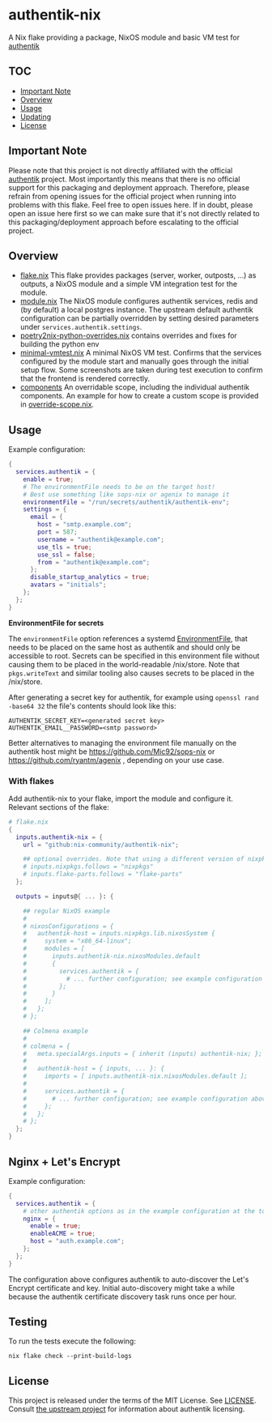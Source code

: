 # authentik-nix

A Nix flake providing a package, NixOS module and basic VM test for [authentik](https://github.com/goauthentik/authentik)

## TOC
- [Important Note](#important-note)
- [Overview](#overview)
- [Usage](#usage)
- [Updating](#updating)
- [License](#license)

## Important Note
Please note that this project is not directly affiliated with the official [authentik](https://github.com/goauthentik/authentik) project. Most importantly this means that there is no official support for this packaging and deployment approach. Therefore, please refrain from opening issues for the official project when running into problems with this flake. Feel free to open issues here. If in doubt, please open an issue here first so we can make sure that it's not directly related to this packaging/deployment approach before escalating to the official project.

## Overview

* [flake.nix](./flake.nix)
  This flake provides packages (server, worker, outposts, ...) as outputs, a NixOS module and a simple VM integration test for the module.
* [module.nix](./module.nix)
  The NixOS module configures authentik services, redis and (by default) a local postgres instance. The upstream default authentik configuration can be partially overridden by setting desired parameters under `services.authentik.settings`.
* [poetry2nix-python-overrides.nix](./poetry2nix-python-overrides.nix)
  contains overrides and fixes for building the python env
* [minimal-vmtest.nix](./tests/minimal-vmtest.nix)
  A minimal NixOS VM test. Confirms that the services configured by the module start and manually goes through the initial setup flow. Some screenshots are taken during test execution to confirm that the frontend is rendered correctly.
* [components](./components/default.nix)
  An overridable scope, including the individual authentik components. An example for how to create a custom scope is provided in [override-scope.nix](./tests/override-scope.nix).

## Usage

Example configuration:

```nix
{
  services.authentik = {
    enable = true;
    # The environmentFile needs to be on the target host!
    # Best use something like sops-nix or agenix to manage it
    environmentFile = "/run/secrets/authentik/authentik-env";
    settings = {
      email = {
        host = "smtp.example.com";
        port = 587;
        username = "authentik@example.com";
        use_tls = true;
        use_ssl = false;
        from = "authentik@example.com";
      };
      disable_startup_analytics = true;
      avatars = "initials";
    };
  };
}
```

**EnvironmentFile for secrets**

The `environmentFile` option references a systemd [EnvironmentFile](https://www.freedesktop.org/software/systemd/man/systemd.exec.html#EnvironmentFile=), that needs to be placed on the same host as authentik and should only be accessible to root. Secrets can be specified in this environment file without causing them to be placed in the world-readable /nix/store. Note that `pkgs.writeText` and similar tooling also causes secrets to be placed in the /nix/store.

After generating a secret key for authentik, for example using `openssl rand -base64 32` the file's contents should look like this:

```
AUTHENTIK_SECRET_KEY=<generated secret key>
AUTHENTIK_EMAIL__PASSWORD=<smtp password>
```

Better alternatives to managing the environment file manually on the authentik host might be https://github.com/Mic92/sops-nix or https://github.com/ryantm/agenix , depending on your use case.

### With flakes

Add authentik-nix to your flake, import the module and configure it. Relevant sections of the flake:

```nix
# flake.nix
{
  inputs.authentik-nix = {
    url = "github:nix-community/authentik-nix";

    ## optional overrides. Note that using a different version of nixpkgs can cause issues, especially with python dependencies
    # inputs.nixpkgs.follows = "nixpkgs"
    # inputs.flake-parts.follows = "flake-parts"
  };

  outputs = inputs@{ ... }: {

    ## regular NixOS example
    #
    # nixosConfigurations = {
    #   authentik-host = inputs.nixpkgs.lib.nixosSystem {
    #     system = "x86_64-linux";
    #     modules = [
    #       inputs.authentik-nix.nixosModules.default
    #       {
    #         services.authentik = {
    #           # ... further configuration; see example configuration above
    #         };
    #       }
    #     ];
    #   };
    # };

    ## Colmena example
    #
    # colmena = {
    #   meta.specialArgs.inputs = { inherit (inputs) authentik-nix; };
    #
    #   authentik-host = { inputs, ... }: {
    #     imports = [ inputs.authentik-nix.nixosModules.default ];
    #
    #     services.authentik = {
    #       # ... further configuration; see example configuration above
    #     };
    #   };
    # };
  };
}
```

## Nginx + Let's Encrypt

Example configuration:

```nix
{
  services.authentik = {
    # other authentik options as in the example configuration at the top
    nginx = {
      enable = true;
      enableACME = true;
      host = "auth.example.com";
    };
  };
}
```

The configuration above configures authentik to auto-discover the Let's Encrypt certificate and key.
Initial auto-discovery might take a while because the authentik certificate discovery task runs once per hour.

## Testing

To run the tests execute the following:

```
nix flake check --print-build-logs
```

## License
This project is released under the terms of the MIT License. See [LICENSE](./LICENSE).
Consult [the upstream project](https://github.com/goauthentik/authentik) for information about authentik licensing.
